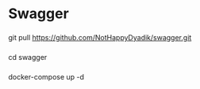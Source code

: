 Swagger
=======
###

git pull https://github.com/NotHappyDyadik/swagger.git
###
cd swagger
###
docker-compose up -d
###

